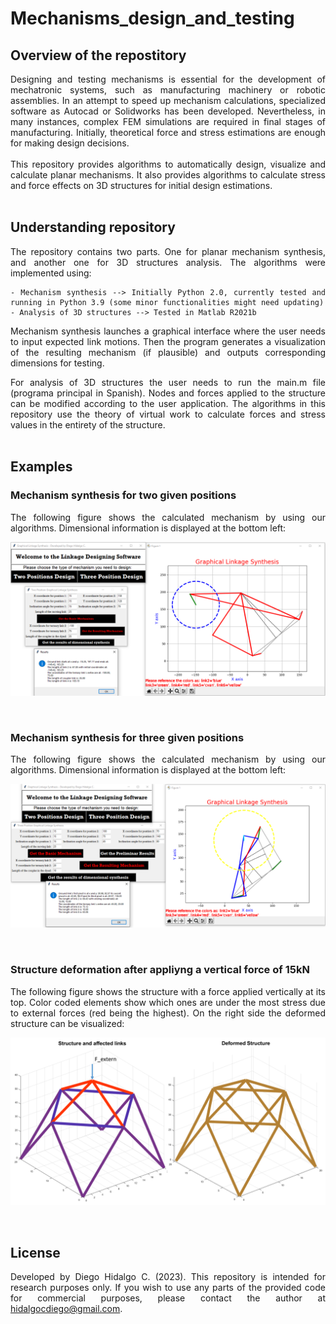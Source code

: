 # Mechanisms_design_and_testing

## Overview of the repostitory
<div align="justify">
Designing and testing mechanisms is essential for the development of mechatronic systems, such as manufacturing machinery or robotic assemblies. In an attempt to speed up mechanism calculations, specialized software as Autocad or Solidworks has been developed. Nevertheless, in many instances, complex FEM simulations are required in final stages of manufacturing. Initially, theoretical force and stress estimations are enough for making design decisions.
<br />
<br />
This repository provides algorithms to automatically design, visualize and calculate planar mechanisms. It also provides algorithms to calculate stress and force effects on 3D structures for initial design estimations. 
<br /> 
<br /> 

## Understanding repository

The repository contains two parts. One for planar mechanism synthesis, and another one for 3D structures analysis. The algorithms were implemented using:

```
- Mechanism synthesis --> Initially Python 2.0, currently tested and running in Python 3.9 (some minor functionalities might need updating)
- Analysis of 3D structures --> Tested in Matlab R2021b
```
Mechanism synthesis launches a graphical interface where the user needs to input expected link motions. Then the program generates a visualization of the resulting mechanism (if plausible) and outputs corresponding dimensions for testing. 
<br />

For analysis of 3D structures the user needs to run the main.m file (programa principal in Spanish). Nodes and forces applied to the structure can be modified according to the user application. The algorithms in this repository use the theory of virtual work to calculate forces and stress values in the entirety of the structure. 
<br />
<br />

## Examples
  
### Mechanism synthesis for two given positions

The following figure shows the calculated mechanism by using our algorithms. Dimensional information is displayed at the bottom left:

<p align="center">
  <img src="/Visualizations/Mechanism_synthesis_1.png" width="650" />  
</p>

<br />

### Mechanism synthesis for three given positions

The following figure shows the calculated mechanism by using our algorithms. Dimensional information is displayed at the bottom left:

<p align="center">
  <img src="/Visualizations/Mechanism_synthesis_2.png" width="650" />  
</p>

<br />

### Structure deformation after appliyng a vertical force of 15kN

The following figure shows the structure with a force applied vertically at its top. Color coded elements show which ones are under the most stress due to external forces (red being the highest). On the right side the deformed structure can be visualized:

<p align="center">
  <img src="/Visualizations/Structures.png" width="650" />  
</p>

<br />

## License

Developed by Diego Hidalgo C. (2023). This repository is intended for research purposes only. If you wish to use any parts of the provided code for commercial purposes, please contact the author at hidalgocdiego@gmail.com.
